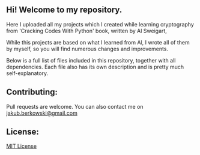 ## Hi! Welcome to my repository.

Here I uploaded all my projects which I created while learning cryptography
from 'Cracking Codes With Python' book, written by Al Sweigart,

While this projects are based on what I learned from Al, I wrote all of
them by myself, so you will find numerous changes and improvements.

Below is a full list of files included in this repository, together with
all dependencies. Each file also has its own description and is pretty
much self-explanatory.

## Contributing:

Pull requests are welcome. You can also contact me on jakub.berkowski@gmail.com

## License:

[MIT License](https://choosealicense.com/licenses/mit/)
